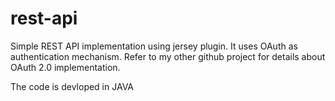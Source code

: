 # rest-api
Simple REST API implementation using jersey plugin. It uses OAuth as authentication mechanism. Refer to my other github project for details about OAuth 2.0 implementation.

The code is devloped in JAVA




